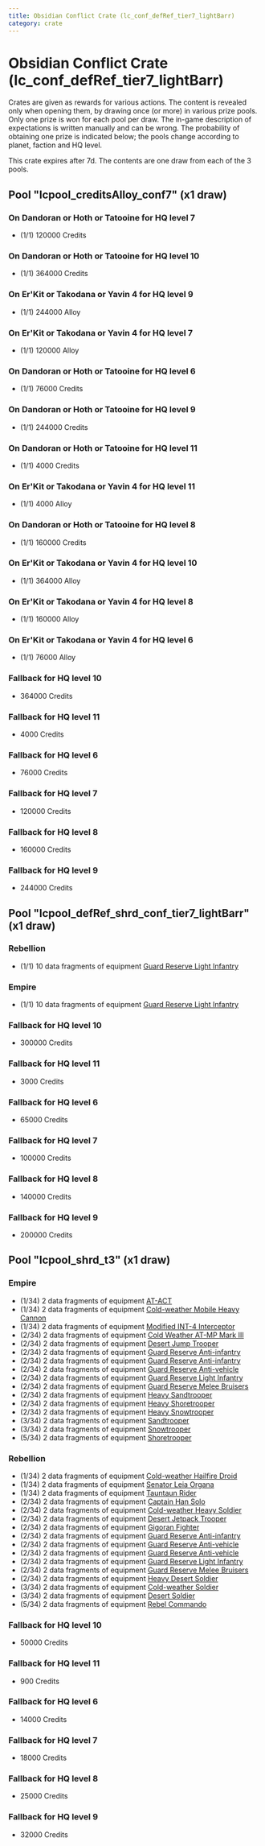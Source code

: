 ```yaml
---
title: Obsidian Conflict Crate (lc_conf_defRef_tier7_lightBarr)
category: crate
---
```


# Obsidian Conflict Crate (lc_conf_defRef_tier7_lightBarr)

Crates are given as rewards for various actions. The content is revealed only when opening them, by drawing once (or more) in various prize pools. Only one prize is won for each pool per draw. The in-game description of expectations is written manually and can be wrong. The probability of obtaining one prize is indicated below; the pools change according to planet, faction and HQ level.

This crate expires after 7d. The contents are one draw from each of the 3 pools.

## Pool "lcpool_creditsAlloy_conf7" (x1 draw)

### On Dandoran or Hoth or Tatooine for HQ level 7

  * (1/1) 120000 Credits

### On Dandoran or Hoth or Tatooine for HQ level 10

  * (1/1) 364000 Credits

### On Er'Kit or Takodana or Yavin 4 for HQ level 9

  * (1/1) 244000 Alloy

### On Er'Kit or Takodana or Yavin 4 for HQ level 7

  * (1/1) 120000 Alloy

### On Dandoran or Hoth or Tatooine for HQ level 6

  * (1/1) 76000 Credits

### On Dandoran or Hoth or Tatooine for HQ level 9

  * (1/1) 244000 Credits

### On Dandoran or Hoth or Tatooine for HQ level 11

  * (1/1) 4000 Credits

### On Er'Kit or Takodana or Yavin 4 for HQ level 11

  * (1/1) 4000 Alloy

### On Dandoran or Hoth or Tatooine for HQ level 8

  * (1/1) 160000 Credits

### On Er'Kit or Takodana or Yavin 4 for HQ level 10

  * (1/1) 364000 Alloy

### On Er'Kit or Takodana or Yavin 4 for HQ level 8

  * (1/1) 160000 Alloy

### On Er'Kit or Takodana or Yavin 4 for HQ level 6

  * (1/1) 76000 Alloy

### Fallback for HQ level 10

  * 364000 Credits

### Fallback for HQ level 11

  * 4000 Credits

### Fallback for HQ level 6

  * 76000 Credits

### Fallback for HQ level 7

  * 120000 Credits

### Fallback for HQ level 8

  * 160000 Credits

### Fallback for HQ level 9

  * 244000 Credits

## Pool "lcpool_defRef_shrd_conf_tier7_lightBarr" (x1 draw)

### Rebellion

  * (1/1) 10 data fragments of equipment [Guard Reserve Light Infantry](eqpRebelBarracksSummonLight)

### Empire

  * (1/1) 10 data fragments of equipment [Guard Reserve Light Infantry](eqpEmpireBarracksSummonLight)

### Fallback for HQ level 10

  * 300000 Credits

### Fallback for HQ level 11

  * 3000 Credits

### Fallback for HQ level 6

  * 65000 Credits

### Fallback for HQ level 7

  * 100000 Credits

### Fallback for HQ level 8

  * 140000 Credits

### Fallback for HQ level 9

  * 200000 Credits

## Pool "lcpool_shrd_t3" (x1 draw)

### Empire

  * (1/34) 2 data fragments of equipment [AT-ACT](eqpEmpireCargoGreatDane)
  * (1/34) 2 data fragments of equipment [Cold-weather Mobile Heavy Cannon](eqpEmpireArcticMHC)
  * (1/34) 2 data fragments of equipment [Modified INT-4 Interceptor](eqpEmpireArcticINT4)
  * (2/34) 2 data fragments of equipment [Cold Weather AT-MP Mark III](eqpEmpireArcticATMP)
  * (2/34) 2 data fragments of equipment [Desert Jump Trooper](eqpEmpireSandJumpTrooper)
  * (2/34) 2 data fragments of equipment [Guard Reserve Anti-infantry](eqpEmpireBarracksSummonHeavy)
  * (2/34) 2 data fragments of equipment [Guard Reserve Anti-infantry](eqpEmpireFactorySummonLight)
  * (2/34) 2 data fragments of equipment [Guard Reserve Anti-vehicle](eqpEmpireFactorySummonHeavy)
  * (2/34) 2 data fragments of equipment [Guard Reserve Light Infantry](eqpEmpireBarracksSummonLight)
  * (2/34) 2 data fragments of equipment [Guard Reserve Melee Bruisers](eqpEmpireBarracksSummonMedium)
  * (2/34) 2 data fragments of equipment [Heavy Sandtrooper](eqpEmpireHeavySandtrooper)
  * (2/34) 2 data fragments of equipment [Heavy Shoretrooper](eqpEmpirePentagonHeavyTrooper)
  * (2/34) 2 data fragments of equipment [Heavy Snowtrooper](eqpEmpireHeavySnowtrooper)
  * (3/34) 2 data fragments of equipment [Sandtrooper](eqpEmpireSandtrooper)
  * (3/34) 2 data fragments of equipment [Snowtrooper](eqpEmpireSnowtrooper)
  * (5/34) 2 data fragments of equipment [Shoretrooper](eqpEmpirePentagonTrooper)

### Rebellion

  * (1/34) 2 data fragments of equipment [Cold-weather Hailfire Droid](eqpRebelArcticHailfire)
  * (1/34) 2 data fragments of equipment [Senator Leia Organa](eqpRebelDiplomat)
  * (1/34) 2 data fragments of equipment [Tauntaun Rider](eqpRebelTauntaun)
  * (2/34) 2 data fragments of equipment [Captain Han Solo](eqpRebelCaptainSolo)
  * (2/34) 2 data fragments of equipment [Cold-weather Heavy Soldier](eqpRebelEchoBaseHeavySoldier)
  * (2/34) 2 data fragments of equipment [Desert Jetpack Trooper](eqpRebelSandJetpackTrooper)
  * (2/34) 2 data fragments of equipment [Gigoran Fighter](eqpRebelShaggyAlien)
  * (2/34) 2 data fragments of equipment [Guard Reserve Anti-infantry](eqpRebelFactorySummonLight)
  * (2/34) 2 data fragments of equipment [Guard Reserve Anti-vehicle](eqpRebelBarracksSummonHeavy)
  * (2/34) 2 data fragments of equipment [Guard Reserve Anti-vehicle](eqpRebelFactorySummonHeavy)
  * (2/34) 2 data fragments of equipment [Guard Reserve Light Infantry](eqpRebelBarracksSummonLight)
  * (2/34) 2 data fragments of equipment [Guard Reserve Melee Bruisers](eqpRebelBarracksSummonMedium)
  * (2/34) 2 data fragments of equipment [Heavy Desert Soldier](eqpRebelHeavySandSoldier)
  * (3/34) 2 data fragments of equipment [Cold-weather Soldier](eqpRebelEchoBaseSoldier)
  * (3/34) 2 data fragments of equipment [Desert Soldier](eqpRebelSandSoldier)
  * (5/34) 2 data fragments of equipment [Rebel Commando](eqpRebelPentagonSoldier)

### Fallback for HQ level 10

  * 50000 Credits

### Fallback for HQ level 11

  * 900 Credits

### Fallback for HQ level 6

  * 14000 Credits

### Fallback for HQ level 7

  * 18000 Credits

### Fallback for HQ level 8

  * 25000 Credits

### Fallback for HQ level 9

  * 32000 Credits